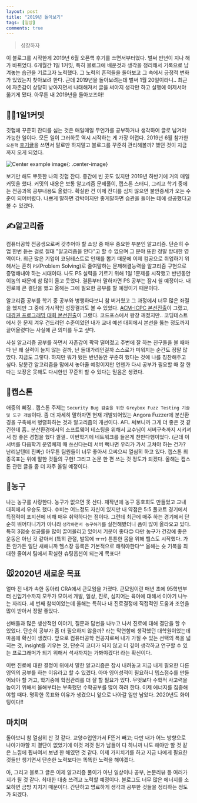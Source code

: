 ```yaml
---
layout: post
title: "2019년 돌아보기"
tags: [일상]
comments: true
---
```


> 셩장하자  

이 블로그를 시작한게 2019년 6월 오픈핵 후기를 쓰면서부터였다. 벌써 반년이 지나 해가 바뀌었다. 6개월간 1일 1커밋, 특히 블로그에 배운것과 생각을 정리해서 기록으로 남겨놓는 습관을 기르고자 노력했다. 그 노력의 흔적들을 돌아보고 그 속에서 긍정적 변화가 있었는지 찾아보려 한다. 근데 2019년을 돌아보려는데 벌써 1월 20일이라니.. 최근에 자존감이 상당히 낮아지면서 나태해져서 글을 써야지 생각만 하고 실행에 이제서야 옮기게 됐다. 아무튼 내 2019년을 돌아보즈아!  

## 👨‍💻1일1커밋  
깃헙에 꾸준히 잔디를 심는 것은 매일매일 무언가를 공부하거나 생각하여 글로 남겨야 가능한 일이다. 모든 일이 그러하듯 역시 시작하는 게 가장 어렵다. 2019년 6월 참가한 `오픈핵` [후기글](https://sihyungyou.github.io/openhack-2019/)을 쓰면서 말로만 하지말고 블로그를 꾸준히 관리해볼까? 했던 것이 지금까지 오게 되었다. 

![Center example image](https://user-images.githubusercontent.com/35067611/72683661-884b9800-3b1c-11ea-84c5-ce3ecf4a188f.png "Center"){: .center-image}  

보기만 해도 뿌듯한 나의 깃헙 잔디. 중간에 빈 곳도 있지만 2019년 하반기에 거의 매일 커밋을 했다. 커밋의 내용은 보통 알고리즘 문제풀이, 캡스톤 스터디, 그리고 학기 중에는 전공과목 공부내용도 올렸다. 확실한 건 이제 잔디를 심지 않으면 불안증세가 오는 수준이 되어버렸다. 나쁘게 말하면 강박이지만 좋게말하면 습관을 들이는 데에 성공했다고 볼 수 있겠다. 

## ✍알고리즘  
컴퓨터공학 전공생으로써 갖추어야 할 소양 중 매우 중요한 부분인 알고리즘. 단순히 수업 한번 듣는 걸로 절대 "알고리즘을 안다"고 할 수 없으며 그 분야 또한 정말 방대한 영역이다. 최근 많은 기업이 코딩테스트로 인재를 뽑기 때문에 이제 컴공으로 취업하기 위해서는 흔히 `PS`(Problem Solving)로 줄여말하는 문제해결능력을 알고리즘 구현으로 증명해내야 하는 시대이다. 나도 PS 실력을 기르기 위해 1일 1문제를 시작했고 반년동안 이놈의 때문에 참 많이 울고 웃었다. 결론부터 말하자면 PS 공부는 잠시 쉴 예정이다. 내 진로에 큰 결단을 했고 올해는 그에 필요한 공부를 할 예정이기 때문이다.  

알고리즘 공부를 학기 중 공부와 병행하다보니 참 버거웠고 그 과정에서 너무 많은 좌절을 했지만 그 중에 가시적인 성장결과도 볼 수 있었다. [ACM-ICPC 본선진출](https://sihyungyou.github.io/acmicpc2019%EB%B3%B8%EC%84%A0/)이 그랬고, [대경권 프로그래밍 대회 본선진출](https://sihyungyou.github.io/%EB%8C%80%EA%B2%BD%EA%B6%8C%EB%B3%B8%EC%84%A0/)이 그랬다. 코드포스에서 왕창 깨졌지만.. 코딩테스트에서 한 문제 겨우 건드리던 수준이었던 내가 교내 예선 대회에서 본선을 뚫는 정도까지 끌어올렸다는 사실에 큰 의미를 두고 싶다.  

사실 알고리즘 공부를 하면서 자존감이 팍팍 떨어졌고 주변에 잘 하는 친구들을 볼 때마다 난 왜 실력이 늘지 않는 걸까, 난 돌대가리인걸까 스스로가 미워지는 순간도 정말 많았다. 지금도 그렇다. 하지만 뭐가 됐든 반년동안 꾸준히 했다는 것에 나를 칭찬해주고 싶다. 당분간 알고리즘을 맘에서 놓아줄 예정이지만 언젠가 다시 공부가 필요할 때 잘 한다는 보장은 못해도 다시한번 꾸준히 할 수 있다는 믿음은 생겼다.  

## 🙏캡스톤  
애증의 뻐징.. 캡스톤 주제는 `Security Bug 검출을 위한 Greybox Fuzz Testing 기술 및 도구 개발`이다. 좀 더 자세히 말하자면 현재 개발되어있는 Angora Fuzzer에 분산환경을 구축해서 병렬화하는 것과 알고리즘의 개선이다. AFL 써보니까 그게 더 좋은 것 같긴한데 흠.. 분산환경에서의 소프트웨어 테스팅을 위해서 교수님이 서버구축까지 시키셔서 참 좋은 경험을 했다 껄껄.. 이번학기에 네트워크를 들은게 천만다행이었다. (근데 이 서버를 다음학기 운영체제 때 쓰신다는데 서버 뻑나면 우리가 가서 고쳐야 하는 건가? 난리날텐데 진짜;) 아무튼 팀원들이 너무 좋아서 으쌰으쌰 열심히 하고 있다. 캡스톤 최종목표는 위에 말한 것들의 구현! 그리고 논문 한 편 쓰는 것 정도가 되겠다. 올해는 캡스톤 관련 글을 좀 더 자주 올릴 예정이다.  

## 🏀농구  
나는 농구를 사랑한다. 농구가 없으면 못 산다. 재작년에 농구 동호회도 만들었고 교내 대회에서 우승도 했다. 수비는 어느정도 자신이 있지만 내 약점은 5:5 풀코트 경기에서 득점력이 포지션에 비해 매우 취약하다는 점이다. 그런데 최근에 매주 하는 경기에서 단순히 뛰어다니기가 아니라 `생각하면서 농구하기`를 실천해봤더니 폼이 많이 올라오고 있다. 특히 3점슛 성공률을 많이 끌어올리고 있어서 기분이 좋다😊 다만 농구가 건강에 좋은 운동은 아닌 것 같아서 (특히 관절, 발목에 ㅠㅠ) 튼튼한 몸을 위해 헬스도 시작했다. 가든 안가든 일단 새해니까 헬스장 등록은 기본적으로 해줘야한다^^ 올해는 슛 기복을 최대한 줄여서 팀에서 확실한 슈팅옵션이 되는게 목표다!  

## 🐭2020년 새로운 목표  
얼마 전 내가 속한 동아리 CRA에서 큰모임을 가졌다. 큰모임이란 매년 초에 95학번부터 신입기수까지 모두가 모여서 개발, 일상, 진로, 심지어는 육아에 대해서 이야기 나누는 자리다. 세 번째 참석이었는데 올해는 특히나 내 진로결정에 직접적인 도움과 조언을 많이 받아서 정말 좋았다.  

선배들과 많은 생산적인 이야기, 질문과 답변을 나누고 나서 진로에 대해 결단을 할 수 있었다. 단순히 공부가 좀 더 필요하지 않을까? 라는 막연함에 생각했던 대학원이었는데 마음에 확신이 생겼다. 앞으로 컴퓨터공학 전공자로써 내가 가질 수 있는 선택의 폭을 넓히는 것, insight를 키우는 것, 단순히 코더가 되지 않고 더 깊이 생각하고 연구할 수 있는 프로그래머가 되기 위해서 석사까지는 가봐야겠다! 라는 확신이다.  

이런 진로에 대한 결정이 위에서 말한 알고리즘은 잠시 내려놓고 지금 내게 필요한 다른 영역의 공부를 하는 이유라고 할 수 있겠다. 아마 영어성적이 필요하니 텝스점수를 만들어놔야 할 거고, 학기중에 학점관리를 더 잘 할 필요가 있다. 무엇보다 수학적 사고력을 높이기 위해서 올해부터는 부족했던 수학공부를 많이 하려 한다. 이제 에너지를 집중해야할 때다. 명확한 목표와 이유가 생겼으니 앞으로 나아갈 일만 남았다. 2020년도 화이팅이다!!  

## 마치며  
돌아보니 참 열심히 산 것 같다. 교양수업안가서 F뜬거 빼고; 다만 내가 어느 방향으로 나아가야할 지 결단이 없었기에 이것 저것 뭔가 남들이 다 하니까 나도 해야만 할 것 같은 느낌에 휩싸여서 보낸 한 해였던 것 같다. 이제 가지치기를 하고 지금 나에게 필요한 것들만 챙기면서 단순한 노력보다는 똑똑한 노력을 해야겠다.  

아, 그리고 블로그 글은 이제 알고리즘 풀이가 아닌 일상이나 공부, 논문리뷰 등 여러가지가 될 것 같다. 최대한 대충 쓰려고 노력할 예정이다. 블로그도 너무 많은 에너지를 소모하면 금방 지치기 때문이다. 간단하고 명료하게 생각과 공부한 것들을 정리하는 정도가 되겠다.